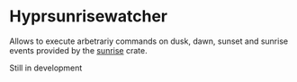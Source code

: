 

# Hyprsunrisewatcher

Allows to execute arbetrariy commands on dusk, dawn, sunset and sunrise events provided by the [sunrise](https://github.com/nathan-osman/rust-sunrise) crate.

Still in development



